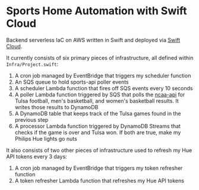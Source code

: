 # Sports Home Automation with Swift Cloud

Backend serverless IaC on AWS written in Swift and deployed via [Swift Cloud](https://github.com/swift-cloud/swift-cloud).

It currently consists of six primary pieces of infrastructure, all defined within `Infra/Project.swift`:
1. A cron job managed by EventBridge that triggers my scheduler function
2. An SQS queue to hold sports-api poller events
3. A scheduler Lambda function that fires off SQS events every 10 seconds
4. A poller Lambda function triggered by SQS that polls the [ncaa-api](https://github.com/henrygd/ncaa-api) for Tulsa football, men's basketball, and women's basketball results. It writes those results to DynamoDB
5. A DynamoDB table that keeps track of the Tulsa games found in the previous step
6. A processor Lambda function triggered by DynamoDB Streams that checks if the game is over and Tulsa won. If both are true, make my Philips Hue lights go nuts

It also consists of two other pieces of infrastructure used to refresh my Hue API tokens every 3 days:
1. A cron job managed by EventBridge that triggers my token refresher function
2. A token refresher Lambda function that refreshes my Hue API tokens
